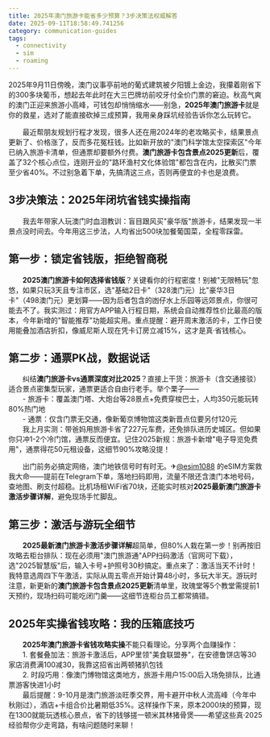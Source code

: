 ```yaml
---
title: 2025年澳门旅游卡能省多少预算？3步决策法权威解答
date: 2025-09-11T18:58:49.741256
category: communication-guides
tags:
  - connectivity
  - sim
  - roaming
---
```


2025年9月11日傍晚，澳门议事亭前地的葡式建筑被夕阳镀上金边，我攥着刚省下的300多块葡币，想起去年此时在大三巴牌坊前咬牙付全价门票的窘迫。秋高气爽的澳门正迎来旅游小高峰，可钱包却悄悄缩水——别急，**2025年澳门旅游卡**就是你的救星，选对了能直接砍掉三成预算，我用亲身踩坑经验告诉你怎么玩转它。

　　最近帮朋友规划行程才发现，很多人还在用2024年的老攻略买卡，结果景点更新了、价格涨了，反而多花冤枉钱。比如新开放的"澳门科学馆太空探索区"今年已纳入旅游卡清单，但通票却要额外付费。**澳门旅游卡包含景点2025更新**后，覆盖了32个核心点位，连刚开业的"路环渔村文化体验馆"都包含在内，比散买门票至少省40%。不过别急着下单，先搞清这三点，否则再便宜的卡也是浪费。

## 3步决策法：2025年闭坑省钱实操指南

　　我去年带家人玩澳门时血泪教训：盲目跟风买"豪华版"旅游卡，结果发现一半景点没时间去。今年用这三步法，人均省出500块加餐葡国菜，全程零踩雷。

## 第一步：锁定省钱版，拒绝智商税

　　**2025澳门旅游卡如何选择省钱版**？关键看你的行程密度！别被"无限畅玩"忽悠，如果只玩3天且专注市区，选"基础2日卡"（328澳门元）比"豪华3日卡"（498澳门元）更划算——因为后者包含的凼仔水上乐园等远郊景点，你很可能去不了。我实测过：用官方APP输入行程日期，系统会自动推荐性价比最高的版本，今年新增的"智能推荐"功能超实用。重点提醒：避开周末激活的卡，工作日使用能叠加酒店折扣，像威尼斯人现在凭卡订房立减15%，这才是真·省钱核心。

## 第二步：通票PK战，数据说话

　　纠结**澳门旅游卡vs通票深度对比2025**？直接上干货：旅游卡（含交通接驳）适合景点密集型玩家，通票更适合自由行老手。举个栗子——  
　　- 旅游卡：覆盖澳门塔、大炮台等28景点+免费穿梭巴士，人均350元能玩转80%热门地  
　　- 通票：仅含门票无交通，像新葡京博物馆这类新晋点位要另付120元  
　　我上月实测：带爸妈用旅游卡省了227元车费，还免排队进历史城区。但如果你只冲1-2个冷门馆，通票反而便宜。记住2025新规：旅游卡新增"电子导览免费用"，通票得花50元租设备，这细节90%攻略没提！

　　出门前务必搞定网络，澳门地铁信号时有时无。✈[@esim1088](https://t.me/s/esim1088) 的eSIM方案救我大命——提前在Telegram下单，落地扫码即用，流量不限还含澳门本地号码，查地图、刷支付超稳。比机场租WiFi省70块，还能实时核对**2025最新澳门旅游卡激活步骤详解**，避免现场手忙脚乱。

## 第三步：激活与游玩全细节

　　**2025最新澳门旅游卡激活步骤详解**超简单，但80%人栽在第一步！别再按旧攻略去柜台排队：现在必须用"澳门旅游通"APP扫码激活（官网可下载），选"2025智慧版"后，输入卡号+护照号30秒搞定。重点来了：激活当天不计时！我特意选周四下午激活，实际从周五零点开始计算48小时，多玩大半天。游玩时注意，新更新的**澳门旅游卡包含景点2025更新**清单里，玫瑰堂等5个教堂需提前1天预约，现场扫码可能吃闭门羹——这细节连柜台员工都常搞错。

## 2025年实操省钱攻略：我的压箱底技巧

　　**2025年澳门旅游卡省钱攻略实操**不能只看理论。分享两个血赚操作：  
　　1. 套餐叠加法：旅游卡激活后，APP里领"美食联盟券"，在安德鲁饼店等30家店消费满100减30，我靠这招省出两顿猪扒包钱  
　　2. 时段巧用：像澳门博物馆这类地方，旅游卡用户15:00后入场免排队，比通票游客快进1小时  
　　最后提醒：9-10月是澳门旅游淡旺季交界，用卡避开中秋人流高峰（今年中秋刚过），酒店+卡组合价比暑期低35%。这样操作下来，原本2000块的预算，现在1300就能玩透核心景点，省下的钱够搓一顿米其林猪骨煲——希望这些真·2025经验帮你少走弯路，有啥问题随时来聊！